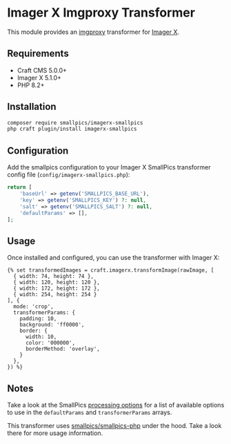 # Imager X Imgproxy Transformer

This module provides an [imgproxy](https://imgproxy.net/) transformer for [Imager X](https://github.com/spacecatninja/craft-imager-x).

## Requirements

- Craft CMS 5.0.0+
- Imager X 5.1.0+
- PHP 8.2+

## Installation

```bash
composer require smallpics/imagerx-smallpics
php craft plugin/install imagerx-smallpics
```

## Configuration

Add the smallpics configuration to your Imager X SmallPics transformer config file (`config/imagerx-smallpics.php`):

```php
return [
    'baseUrl' => getenv('SMALLPICS_BASE_URL'),
    'key' => getenv('SMALLPICS_KEY') ?: null,
    'salt' => getenv('SMALLPICS_SALT') ?: null,
    'defaultParams' => [],
];
```

## Usage

Once installed and configured, you can use the transformer with Imager X:

```twig
{% set transformedImages = craft.imagerx.transformImage(rawImage, [
  { width: 74, height: 74 },
  { width: 120, height: 120 },
  { width: 172, height: 172 },
  { width: 254, height: 254 }
], {
  mode: 'crop',
  transformerParams: {
    padding: 10,
    background: 'ff0000',
    border: {
      width: 10,
      color: '000000',
      borderMethod: 'overlay',
    }
  },
}) %}
```

## Notes

Take a look at the SmallPics [processing options](https://docs.smallpics.com/docs/processing-options) for a list of available options to use in the `defaultParams` and `transformerParams` arrays.

This transformer uses [smallpics/smallpics-php](https://github.com/smallpics/smallpics-php) under the hood. Take a look there for more usage information.
